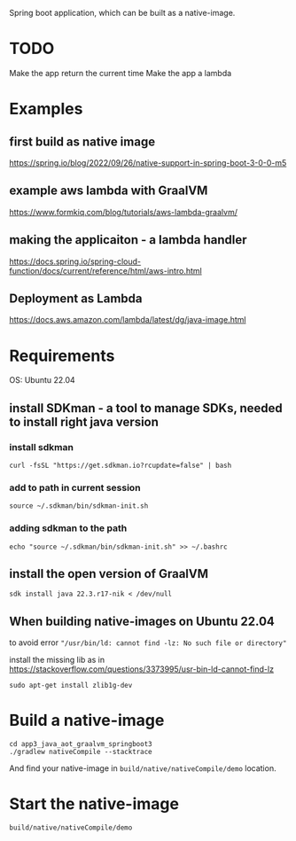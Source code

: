 Spring boot application, which can be built as a native-image.

# TODO
Make the app return the current time
Make the app a lambda

# Examples


## first build as native image
https://spring.io/blog/2022/09/26/native-support-in-spring-boot-3-0-0-m5


## example aws lambda with GraalVM
https://www.formkiq.com/blog/tutorials/aws-lambda-graalvm/

## making the applicaiton - a lambda handler
https://docs.spring.io/spring-cloud-function/docs/current/reference/html/aws-intro.html


## Deployment as Lambda
https://docs.aws.amazon.com/lambda/latest/dg/java-image.html






# Requirements

OS: Ubuntu 22.04

## install SDKman - a tool to manage SDKs, needed to install right java version

### install sdkman
```
curl -fsSL "https://get.sdkman.io?rcupdate=false" | bash
```

### add to path in current session
```
source ~/.sdkman/bin/sdkman-init.sh
```

### adding sdkman to the path
```
echo "source ~/.sdkman/bin/sdkman-init.sh" >> ~/.bashrc
```




## install the open version of GraalVM
```
sdk install java 22.3.r17-nik < /dev/null
```


## When building native-images on Ubuntu 22.04 

to avoid error ```"/usr/bin/ld: cannot find -lz: No such file or directory"```

install the missing lib
as in https://stackoverflow.com/questions/3373995/usr-bin-ld-cannot-find-lz

```
sudo apt-get install zlib1g-dev
```


# Build a native-image

```
cd app3_java_aot_graalvm_springboot3
./gradlew nativeCompile --stacktrace
```

And find your native-image in ```build/native/nativeCompile/demo``` location.


# Start the native-image


```
build/native/nativeCompile/demo
```



